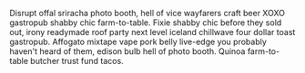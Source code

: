 Disrupt offal sriracha photo booth, hell of vice wayfarers craft beer XOXO gastropub shabby chic farm-to-table. Fixie shabby chic before they sold out, irony readymade roof party next level iceland chillwave four dollar toast gastropub. Affogato mixtape vape pork belly live-edge you probably haven't heard of them, edison bulb hell of photo booth. Quinoa farm-to-table butcher trust fund tacos.